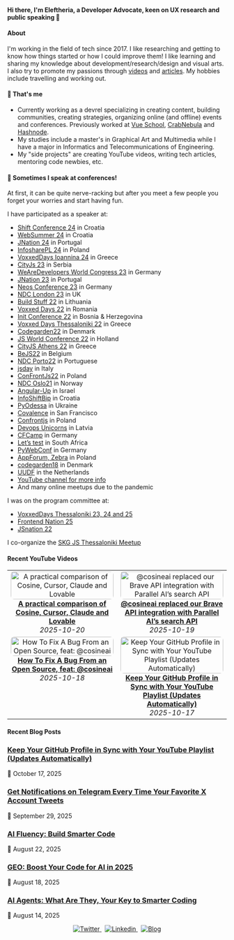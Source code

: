 #### Hi there, I'm Eleftheria, a Developer Advocate, keen on UX research and public speaking 👋

#### About
I'm working in the field of tech since 2017. I like researching and getting to know how things started or how I could improve them! I like learning and sharing my knowledge about development/research/design and visual arts. I also try to promote my passions through [videos](https://www.youtube.com/c/eleftheriabatsou) and [articles](https://eleftheriabatsou.hashnode.dev/). My hobbies include travelling and working out. 

<!--
🔭 WHY WOULD YOU LIKE TO WORK WITH ME
- I'm a team player (yeah, I know it's cliché)
- I pay attention to the details and I love doing research
- I'll offer you suggestions instead of criticism
- I have a to-do approach
- I'm honest and self-motivated

⚡ RANDOM FACTS
- I like funky rock music
- I've travelled on 3 continents
- I believe volunteering is a lifestyle
- I 'm a classical girl who likes coffee, chocolate, and flowers
-->

#### 🌱 That's me
- Currently working as a devrel specializing in creating content, building communities, creating strategies, organizing online (and offline) events and conferences. Previously worked at [Vue School](https://vueschool.io/), [CrabNebula](https://crabnebula.dev) and [Hashnode](https://hashnode.com).
- My studies include a master's in Graphical Art and Multimedia while I have a major in Informatics and Telecommunications of Engineering.
- My "side projects" are creating YouTube videos, writing tech articles, mentoring code newbies, etc.


#### 🎤 Sometimes I speak at conferences! 
At first, it can be quite nerve-racking but after you meet a few people you forget your worries and start having fun.

I have participated as a speaker at:
- [Shift Conference 24](https://shift.infobip.com/) in Croatia
- [WebSummer 24](https://websummercamp.com/2025) in Croatia
- [JNation 24](https://jnation.pt/) in Portugal
- [InfosharePL 24](https://infoshare.pl/) in Poland
- [VoxxedDays Ioannina 24](https://ioannina.voxxeddays.com/) in Greece
- [CityJs 23](https://cityjsconf.org/) in Serbia
- [WeAreDevelopers World Congress 23](https://www.wearedevelopers.com/world-congress) in Germany
- [JNation 23](https://jnation.pt/) in Portugal
- [Neos Conference 23](https://www.neoscon.io/) in Germany
- [NDC London 23](https://ndclondon.com/) in UK
- [Build Stuff 22](https://www.buildstuff.events/) in Lithuania 
- [Voxxed Days 22](https://romania.voxxeddays.com/cluj-napoca/voxxed-days-cluj-napoca-2022/) in Romania
- [Init Conference 22](https://edvawzm-modules.xing-events.com/INIT2022.html) in Bosnia & Herzegovina 
- [Voxxed Days Thessaloniki 22](https://voxxeddays.com/thessaloniki/) in Greece
- [Codegarden22](https://codegarden.umbraco.com/) in Denmark
- [JS World Conference 22](https://jsworldconference.com/) in Holland
- [CityJS Athens 22](https://greece.cityjsconf.org/) in Greece
- [BeJS22](https://www.bejs.io/conf) in Belgium
- [NDC Porto22](https://ndcporto.com/agenda?day=2022-04-29) in Portuguese
- [jsday](https://2022.jsday.it/) in Italy
- [ConFrontJs22](https://confrontjs.com/) in Poland
- [NDC Oslo21](https://ndcoslo.com) in Norway
- [Angular-Up](https://www.angular-up.com) in Israel
- [InfoShiftBip](https://shift.infobip.com) in Croatia
- [PyOdessa](https://pyconodessa.com) in Ukraine
- [Covalence](http://www.covalenceconf.com) in San Francisco 
- [Confrontjs](https://2019.confrontjs.com) in Poland 
- [Devops Unicorns](https://2019.devopsunicorns.com) in Latvia 
- [CFCamp](https://www.cfcamp.org) in Germany
- [Let’s test](http://lets-test.com/?page_id=5795) in South Africa
- [PyWebConf](https://2019.pyconweb.com/#program) in Germany 
- [AppForum, Zebra](https://web.cvent.com/event/21819552-145e-484d-81dd-01c87826c291/websitePage:4a9f1ae7-fd5e-40ea-a47b-8748de11f650?RefId=Home) in Poland
- [codegarden18](https://codegarden18.com) in Denmark 
- [UUDF](https://www.duugfest.nl) in the Netherlands
- [YouTube channel for more info](https://www.youtube.com/playlist?list=PLxktx98zP3aCYRP1-HCUgyHE3qowkQ01A)
- And many online meetups due to the pandemic

I was on the program committee at:
- [VoxxedDays Thessaloniki 23, 24 and 25](https://voxxeddays.com/thessaloniki/)
- [Frontend Nation 25](https://frontendnation.com/)
- [JSnation 22](https://jsnation.com/)

I co-organize the [SKG JS Thessaloniki Meetup](https://www.meetup.com/skg-js)

#### Recent YouTube Videos
<!-- YOUTUBE:GRID_START -->
<table><tr><td align="center" valign="top" width="50%">  <a href="https://www.youtube.com/watch?v=bw2oaAEmnvI" target="_blank" rel="noopener noreferrer">    <img src="https://i.ytimg.com/vi/bw2oaAEmnvI/hqdefault.jpg" alt="A practical comparison of Cosine, Cursor, Claude and Lovable" style="width:100%; max-width:320px; border-radius:8px;" />  </a>  <br/>  <a href="https://www.youtube.com/watch?v=bw2oaAEmnvI" target="_blank" rel="noopener noreferrer"><strong>A practical comparison of Cosine, Cursor, Claude and Lovable</strong></a>  <br/><em>2025-10-20</em></td><td align="center" valign="top" width="50%">  <a href="https://www.youtube.com/watch?v=x6AyG9VZBuY" target="_blank" rel="noopener noreferrer">    <img src="https://i.ytimg.com/vi/x6AyG9VZBuY/hqdefault.jpg" alt="@cosineai replaced our Brave API integration with Parallel AI’s search API" style="width:100%; max-width:320px; border-radius:8px;" />  </a>  <br/>  <a href="https://www.youtube.com/watch?v=x6AyG9VZBuY" target="_blank" rel="noopener noreferrer"><strong>@cosineai replaced our Brave API integration with Parallel AI’s search API</strong></a>  <br/><em>2025-10-19</em></td></tr><tr><td align="center" valign="top" width="50%">  <a href="https://www.youtube.com/watch?v=puLxxG2T2v0" target="_blank" rel="noopener noreferrer">    <img src="https://i.ytimg.com/vi/puLxxG2T2v0/hqdefault.jpg" alt="How To Fix A Bug From an Open Source, feat: @cosineai" style="width:100%; max-width:320px; border-radius:8px;" />  </a>  <br/>  <a href="https://www.youtube.com/watch?v=puLxxG2T2v0" target="_blank" rel="noopener noreferrer"><strong>How To Fix A Bug From an Open Source, feat: @cosineai</strong></a>  <br/><em>2025-10-18</em></td><td align="center" valign="top" width="50%">  <a href="https://www.youtube.com/watch?v=k36DUo0xbQY" target="_blank" rel="noopener noreferrer">    <img src="https://i.ytimg.com/vi/k36DUo0xbQY/hqdefault.jpg" alt="Keep Your GitHub Profile in Sync with Your YouTube Playlist (Updates Automatically)" style="width:100%; max-width:320px; border-radius:8px;" />  </a>  <br/>  <a href="https://www.youtube.com/watch?v=k36DUo0xbQY" target="_blank" rel="noopener noreferrer"><strong>Keep Your GitHub Profile in Sync with Your YouTube Playlist (Updates Automatically)</strong></a>  <br/><em>2025-10-17</em></td></tr></table>
<!-- YOUTUBE:GRID_END -->

#### Recent Blog Posts
<!-- BLOG-POST-LIST:START -->
### [Keep Your GitHub Profile in Sync with Your YouTube Playlist (Updates Automatically)](https://dev.to/eleftheriabatsou/keep-your-github-profile-in-sync-with-your-youtube-playlist-updates-automatically-48gh)
📅 October 17, 2025

### [Get Notifications on Telegram Every Time Your Favorite X Account Tweets](https://dev.to/eleftheriabatsou/get-notifications-on-telegram-every-time-your-favorite-x-account-tweets-139b)
📅 September 29, 2025

### [AI Fluency: Build Smarter Code](https://dev.to/eleftheriabatsou/ai-fluency-build-smarter-code-1oa2)
📅 August 22, 2025

### [GEO: Boost Your Code for AI in 2025](https://dev.to/eleftheriabatsou/geo-boost-your-code-for-ai-in-2025-2d2o)
📅 August 18, 2025

### [AI Agents: What Are They, Your Key to Smarter Coding](https://dev.to/eleftheriabatsou/ai-agents-what-are-they-your-key-to-smarter-coding-3b71)
📅 August 14, 2025

<!-- BLOG-POST-LIST:END -->


<p align='center'>
  <a href="https://twitter.com/BatsouElef" target="_blank">
    <img src="https://img.shields.io/badge/Twitter-1DA1F2?style=for-the-badge&logo=twitter&logoColor=white" alt="Twitter">
  </a>&nbsp;
  
  <a href="https://www.linkedin.com/in/eleftheriabatsou" target="_blank">
    <img src="https://img.shields.io/badge/LinkedIn-0077B5?style=for-the-badge&logo=linkedin&logoColor=white" alt="Linkedin">
  </a>&nbsp;
  
  <a href="https://eleftheriabatsou.medium.com" target="_blank">
    <img src="https://img.shields.io/badge/-Tech%20Blog-orange?style=for-the-badge" alt="Blog">
  </a>
</p>


<!--
**EleftheriaBatsou/EleftheriaBatsou** is a ✨ _special_ ✨ repository because its `README.md` (this file) appears on your GitHub profile.

🙆Let's stay in touch: 
[X](https://twitter.com/BatsouElef) | [instagram](https://www.instagram.com/eleftheriabatsou)| [blog](https://eleftheriabatsou.medium.com/) | [codepen](http://codepen.io/EleftheriaBatsou) | [linkedIn](https://www.linkedin.com/in/eleftheriabatsou) | [github](https://github.com/EleftheriaBatsou)


Here are some ideas to get you started:

- 🔭 I’m currently working on ...
- 🌱 I’m currently learning ...
- 👯 I’m looking to collaborate on ...
- 🤔 I’m looking for help with ...
- 💬 Ask me about ...
- 📫 How to reach me: ...
- 😄 Pronouns: ...
- ⚡ Fun fact: ...
-->

